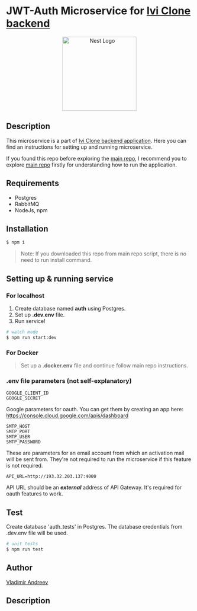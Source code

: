 # JWT-Auth Microservice for [Ivi Clone backend](https://github.com/srgklmv/ivi-clone-repo)

<p align="center">
  <img src="https://nestjs.com/img/logo-small.svg" width="200" alt="Nest Logo" />
</p>


## Description

This microservice is a part of [Ivi Clone backend application](https://github.com/srgklmv/ivi-clone-repo).
Here you can find an instructions for setting up and running microservice.

If you found this repo before exploring the [main repo](https://github.com/srgklmv/ivi-clone-repo),
I recommend you to explore [main repo](https://github.com/srgklmv/ivi-clone-repo) firstly for understanding how to run the application.

## Requirements
- Postgres
- RabbitMQ
- NodeJs, npm

## Installation

```bash
$ npm i
```

> Note: If you downloaded this repo from main repo script, there is no need to run install command.

## Setting up & running service

### For localhost

1. Create database named **auth** using Postgres.
2. Set up **.dev.env** file.
3. Run service!

```bash
# watch mode
$ npm run start:dev
```

### For Docker
> Set up a **.docker.env** file and continue follow main repo instructions.

### .env file parameters (not self-explanatory)
```
GOOGLE_CLIENT_ID
GOOGLE_SECRET
```
Google parameters for oauth. You can get them by creating an app here:
https://console.cloud.google.com/apis/dashboard

```
SMTP_HOST
SMTP_PORT
SMTP_USER
SMTP_PASSWORD
```
These are parameters for an email account from which an activation mail will be sent from. 
They're not required to run the microservice if this feature is not required.
```
API_URL=http://193.32.203.137:4000
```
API URL should be an ***external*** address of API Gateway. It's required for oauth features to work. 

## Test
Create database 'auth_tests' in Postgres. The database credentials from .dev.env file will be used.
```bash
# unit tests
$ npm run test

```

## Author
[Vladimir Andreev](https://github.com/JcJet)
## Description



